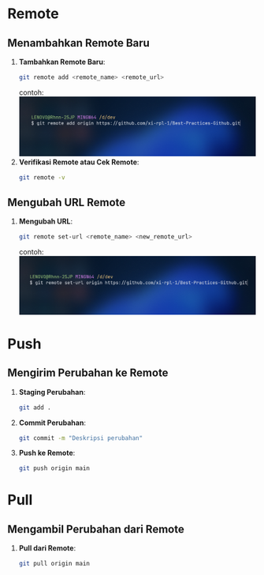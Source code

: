 # Remote

## Menambahkan Remote Baru

1. **Tambahkan Remote Baru**:
   ```bash
   git remote add <remote_name> <remote_url>
   ```
   contoh:
   ![alt text](assets/image.png)
2. **Verifikasi Remote atau Cek Remote**:
   ```bash
   git remote -v
   ```

## Mengubah URL Remote

1. **Mengubah URL**:
   ```bash
   git remote set-url <remote_name> <new_remote_url>
   ```
   contoh:
   ![alt text](assets/image-1.png)

# Push

## Mengirim Perubahan ke Remote

1. **Staging Perubahan**:
   ```bash
   git add .
   ```
2. **Commit Perubahan**:
   ```bash
   git commit -m "Deskripsi perubahan"
   ```
3. **Push ke Remote**:
   ```bash
   git push origin main
   ```

# Pull

## Mengambil Perubahan dari Remote

1. **Pull dari Remote**:
   ```bash
   git pull origin main
   ```

